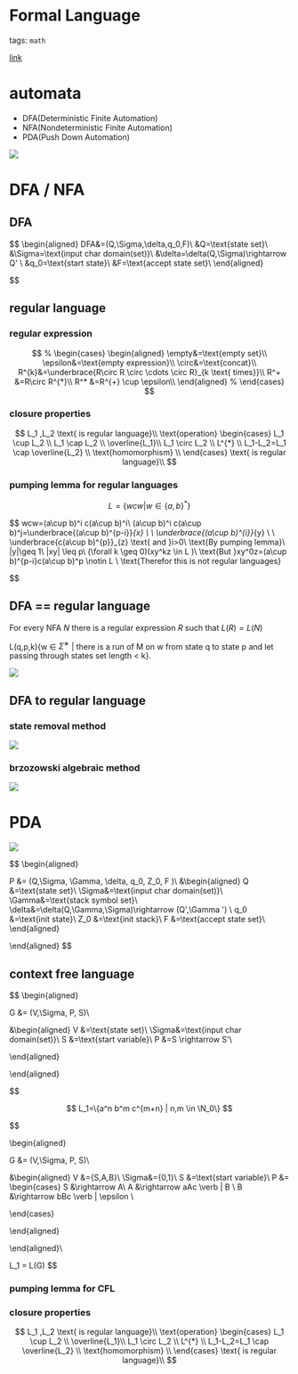 # Formal Language

tags: `math`

<!-- <br> -->

[link](https://carquois42.github.io/formal.html)

# automata

- DFA(Deterministic Finite Automation)
- NFA(Nondeterministic Finite Automation)
- PDA(Push Down Automation)

![](https://imgur.com/JISgKkr.jpg)

# DFA / NFA
## DFA
$$
\begin{aligned}
DFA&=(Q,\Sigma,\delta,q_0,F)\\
&Q=\text{state set}\\
&\Sigma=\text{input char domain(set)}\\
&\delta=\delta(Q,\Sigma)\rightarrow Q' \\
&q_0=\text{start state}\\
&F=\text{accept state set}\\
\end{aligned}



$$
## regular language
### regular expression

$$
% \begin{cases}
\begin{aligned}
\empty&=\text{empty set}\\
\epsilon&=\text{empty expression}\\
\circ&=\text{concat}\\
R^{k}&=\underbrace{R\circ R \circ \cdots \circ R}_{k \text{ times}}\\
R^+ &=R\circ R^{*}\\
R^* &=R^{+} \cup \epsilon\\
\end{aligned}
% \end{cases}
$$

### closure properties
$$
L_1 ,L_2 \text{ is regular language}\\
\text{operation}
\begin{cases}
    L_1 \cup L_2 \\
    L_1 \cap L_2 \\
    \overline{L_1}\\
    L_1 \circ L_2  \\
    L^{*} \\
    L_1-L_2=L_1 \cap \overline{L_2} \\
    \text{homomorphism} \\
\end{cases}  \text{ is regular language}\\
$$

### pumping lemma for regular languages

$$
L=\{wcw| w\in \{a,b\}^*\}
$$

$$
wcw=(a\cup b)^i c(a\cup b)^i\\
(a\cup b)^i c(a\cup b)^j=\underbrace{(a\cup b)^{p-i}}_{x} \ \ \underbrace{(a\cup b)^{i}}_{y} \ \ \underbrace{c(a\cup b)^{p}}_{z} \text{ and }i>0\\
\text{By pumping lemma}\\
|y|\geq 1\\
|xy| \leq p\\
(\forall k  \geq  0)(xy^kz \in L )\\
\text{But }xy^0z=(a\cup b)^{p-i}c(a\cup b)^p \notin L \\
\text{Therefor this is not regular languages}


$$

## DFA == regular language

For every NFA $N$ there is a regular expression $R$ such that $L(R) = L(N)$

L(q,p,k){w ∈ $\Sigma^∗$ | there is a run of M on w from state q to state p and let passing through states set length < k}.

![](https://imgur.com/cxbyQki.png)

## DFA to regular language

### state removal method

![](https://imgur.com/fqto3k2.png)

### brzozowski algebraic method

![](https://imgur.com/3ov9og2.png)




# PDA

![](https://imgur.com/EWhpFR9.png)

$$
\begin{aligned}
    
P &= (Q,\Sigma, \Gamma, \delta, q_0, Z_0, F )\\
&\begin{aligned}
Q     &=\text{state set}\\ 
\Sigma&=\text{input char domain(set)}\\
\Gamma&=\text{stack symbol set}\\
\delta&=\delta(Q,\Gamma,\Sigma)\rightarrow (Q',\Gamma ') \\
q_0   &=\text{init state}\\
Z_0   &=\text{init stack}\\
F     &=\text{accept state set}\\
\end{aligned}

\end{aligned}
$$

## context free language
$$
\begin{aligned}
    
G &= (V,\Sigma, P, S)\\

&\begin{aligned}
V     &=\text{state set}\\ 
\Sigma&=\text{input char domain(set)}\\
S     &=\text{start variable}\\ 
P     &=S \rightarrow S'\\ 

\end{aligned}

\end{aligned}

$$

$$
L_1=\{a^n b^m c^{m+n} | n,m \in \N_0\}
$$


$$

\begin{aligned}
    
G &= (V,\Sigma, P, S)\\

&\begin{aligned}
V     &=\{S,A,B\}\\ 
\Sigma&=\{0,1\}\\
S     &=\text{start variable}\\ 
P     &=
\begin{cases}
S &\rightarrow A\\ 
A &\rightarrow aAc \verb | B \\
B &\rightarrow  bBc \verb | \epsilon \\

\end{cases}

\end{aligned}

\end{aligned}\\

L_1 = L(G)
$$

<!-- ```dot
     s
     |
     A
    / \
  aAc  B
      / \
     bBc ε
``` -->

### pumping lemma for CFL
### closure properties
$$
L_1 ,L_2 \text{ is regular language}\\
\text{operation}
\begin{cases}
    L_1 \cup L_2 \\
    \overline{L_1}\\
    L_1 \circ L_2  \\
    L^{*} \\
    L_1-L_2=L_1 \cap \overline{L_2} \\
    \text{homomorphism} \\
\end{cases}  \text{ is regular language}\\
$$
